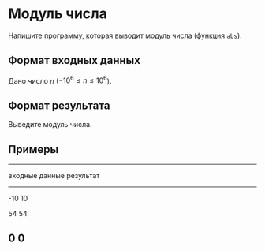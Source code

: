 # Модуль числа

Напишите программу, которая выводит модуль числа (функция `abs`).

## Формат входных данных

Дано число $n$ ($-10^6 \leqslant n \leqslant 10^6$).

## Формат результата

Выведите модуль числа.

## Примеры

------------------------------
входные данные  результат
--------------  --------------
-10             10

54              54

0               0
------------------------------
